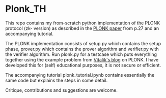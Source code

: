 # Plonk_TH
This repo contains my from-scratch python implementation of the PLONK protocol (zk- version) as described in the [PLONK paper](https://eprint.iacr.org/2019/953) from p.27 and an accompanying tutorial.

The PLONK implementation consists of setup.py which contains the setup phase, prover.py which contains the prover algorithm and verifier.py with the verifier algorithm. Run plonk.py for a testcase which puts everything together using the example problem
from [Vitalik's blog](https://vitalik.ca/general/2019/09/22/plonk.html) on PLONK. I have developed this for (self) educational purposes, it is not secure or efficient.

The accompanying tutorial plonk_tutorial.ipynb contains essentially the same code but explains the steps in some detail.

Critique, contributions and suggestions are welcome.
